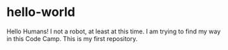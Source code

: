 # hello-world
Hello Humans!
I not a robot, at least at this time.
I am trying to find my way in this Code Camp.
This is my first repository.
